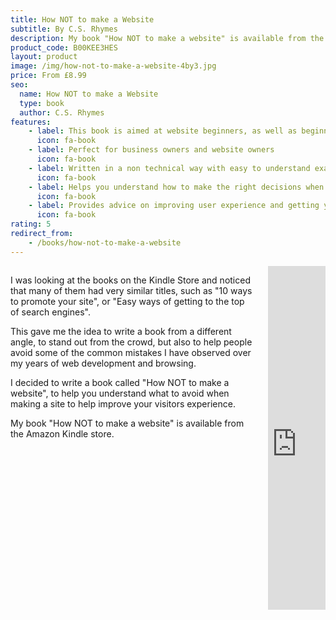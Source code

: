 ```yaml
---
title: How NOT to make a Website
subtitle: By C.S. Rhymes
description: My book "How NOT to make a website" is available from the Amazon Kindle store
product_code: B00KEE3HES
layout: product
image: /img/how-not-to-make-a-website-4by3.jpg
price: From £8.99
seo:
  name: How NOT to make a Website
  type: book
  author: C.S. Rhymes
features:
    - label: This book is aimed at website beginners, as well as beginner developers
      icon: fa-book
    - label: Perfect for business owners and website owners
      icon: fa-book
    - label: Written in a non technical way with easy to understand examples
      icon: fa-book
    - label: Helps you understand how to make the right decisions when planning, designing and building your website
      icon: fa-book
    - label: Provides advice on improving user experience and getting your site found in search engines
      icon: fa-book
rating: 5
redirect_from: 
    - /books/how-not-to-make-a-website
---
```

<div class="columns">
<div class="column is-8">
<p>I was looking at the books on the Kindle Store and noticed that many of them had very similar titles, such as "10 ways to promote your site", or "Easy ways of getting to the top of search engines". </p>

<p>This gave me the idea to write a book from a different angle, to stand out from the crowd, but also to help people avoid some of the common mistakes I have observed over my years of web development and browsing.</p>

<p>I decided to write a book called "How NOT to make a website", to help you understand what to avoid when making a site to help improve your visitors experience.</p>

<p>My book "How NOT to make a website" is available from the Amazon Kindle store. </p>
</div>
<div class="column is-4 has-text-centered">
<iframe type="text/html" width="336" height="550" frameborder="0" allowfullscreen style="max-width:100%" src="https://read.amazon.co.uk/kp/card?asin=B00KEE3HES&preview=newtab&linkCode=kpe&ref_=cm_sw_r_kb_dp_HECJWBZRCY27QEXM1CV8&hideShare=true" ></iframe>
</div>
</div>